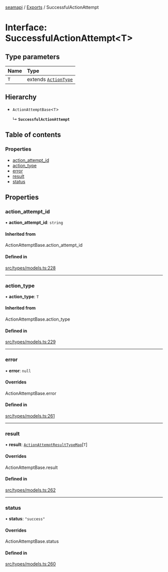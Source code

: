 [seamapi](../README.md) / [Exports](../modules.md) / SuccessfulActionAttempt

# Interface: SuccessfulActionAttempt<T\>

## Type parameters

| Name | Type |
| :------ | :------ |
| `T` | extends [`ActionType`](../modules.md#actiontype) |

## Hierarchy

- `ActionAttemptBase`<`T`\>

  ↳ **`SuccessfulActionAttempt`**

## Table of contents

### Properties

- [action\_attempt\_id](SuccessfulActionAttempt.md#action_attempt_id)
- [action\_type](SuccessfulActionAttempt.md#action_type)
- [error](SuccessfulActionAttempt.md#error)
- [result](SuccessfulActionAttempt.md#result)
- [status](SuccessfulActionAttempt.md#status)

## Properties

### action\_attempt\_id

• **action\_attempt\_id**: `string`

#### Inherited from

ActionAttemptBase.action\_attempt\_id

#### Defined in

[src/types/models.ts:228](https://github.com/seamapi/javascript/blob/main/src/types/models.ts#L228)

___

### action\_type

• **action\_type**: `T`

#### Inherited from

ActionAttemptBase.action\_type

#### Defined in

[src/types/models.ts:229](https://github.com/seamapi/javascript/blob/main/src/types/models.ts#L229)

___

### error

• **error**: ``null``

#### Overrides

ActionAttemptBase.error

#### Defined in

[src/types/models.ts:261](https://github.com/seamapi/javascript/blob/main/src/types/models.ts#L261)

___

### result

• **result**: [`ActionAttemptResultTypeMap`](ActionAttemptResultTypeMap.md)[`T`]

#### Overrides

ActionAttemptBase.result

#### Defined in

[src/types/models.ts:262](https://github.com/seamapi/javascript/blob/main/src/types/models.ts#L262)

___

### status

• **status**: ``"success"``

#### Overrides

ActionAttemptBase.status

#### Defined in

[src/types/models.ts:260](https://github.com/seamapi/javascript/blob/main/src/types/models.ts#L260)
